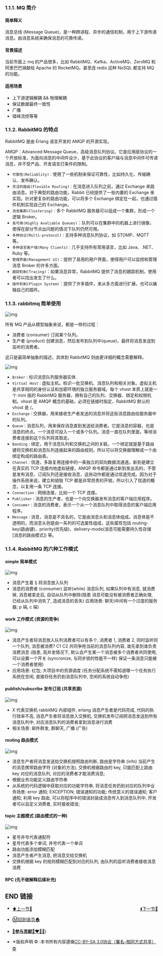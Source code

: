 ### 1.1.1. MQ 简介

#### 简单释义

消息总线 (Message Queue)，是一种跨进程、异步的通信机制，用于上下游传递消息。由消息系统来确保消息的可靠传递。

#### 背景描述

当前市面上 mq 的产品很多，比如 RabbitMQ、Kafka、ActiveMQ、ZeroMQ 和阿里巴巴捐献给 Apache 的 RocketMQ。甚至连 redis 这种 NoSQL 都支持 MQ 的功能。

#### 适用场景

- 上下游逻辑解耦 && 物理解耦
- 保证数据最终一致性
- 广播
- 错峰流控等等

### 1.1.2. RabbitMQ 的特点

RabbitMQ 是由 Erlang 语言开发的 AMQP 的开源实现。

AMQP：Advanced Message Queue，高级消息队列协议。它是应用层协议的一个开放标准，为面向消息的中间件设计，基于此协议的客户端与消息中间件可传递消息，并不受产品、开发语言灯条件的限制。

- `可靠性(Reliablity)：`使用了一些机制来保证可靠性，比如持久化、传输确认、发布确认。
- `灵活的路由(Flexible Routing)：`在消息进入队列之前，通过 Exchange 来路由消息。对于典型的路由功能，Rabbit 已经提供了一些内置的 Exchange 来实现。针对更复杂的路由功能，可以将多个 Exchange 绑定在一起，也通过插件机制实现自己的 Exchange。
- `消息集群(Clustering)：`多个 RabbitMQ 服务器可以组成一个集群，形成一个逻辑 Broker。
- `高可用(Highly Avaliable Queues)`：队列可以在集群中的机器上进行镜像，使得在部分节点出问题的情况下队列仍然可用。
- `多种协议(Multi-protocol)：`支持多种消息队列协议，如 STOMP、MQTT 等。
- `多种语言客户端(Many Clients)：`几乎支持所有常用语言，比如 Java、.NET、Ruby 等。
- `管理界面(Management UI)`：提供了易用的用户界面，使得用户可以监控和管理消息 Broker 的许多方面。
- `跟踪机制(Tracing)`：如果消息异常，RabbitMQ 提供了消息的跟踪机制，使用者可以找出发生了什么。
- `插件机制(Plugin System)`：提供了许多插件，来从多方面进行扩展，也可以编辑自己的插件。

### 1.1.3. rabbitmq 简单使用



![img](https://s2.loli.net/2022/04/10/qgzApQZuo5aEhCS.png)



所有 MQ 产品从模型抽象来说，都是一样的过程：

- 消费者 (consumer) 订阅某个队列。
- 生产者 (product) 创建消息，然后发布到队列中(queue)，最终将消息发送到监听的消费者。

这只是最简单抽象的描述，具体到 RabbitMQ 则由更详细的概念需要解释。



![img](https://s2.loli.net/2022/04/10/PW9gdYco8qifC7S.png)



- `Broker：`标识消息队列服务器实体.
- `Virtual Host：`虚拟主机。标识一批交换机、消息队列和相关对象。虚拟主机是共享相同的身份认证和加密环境的独立服务器域。每个 vhost 本质上就是一个 mini 版的 RabbitMQ 服务器，拥有自己的队列、交换器、绑定和权限机制。vhost 是 AMQP 概念的基础，必须在链接时指定，RabbitMQ 默认的 vhost 是 /。
- `Exchange：`交换器，用来接收生产者发送的消息并将这些消息路由给服务器中的队列。
- `Queue：`消息队列，用来保存消息直到发送给消费者。它是消息的容器，也是消息的终点。一个消息可投入一个或多个队列。消息一直在队列里面，等待消费者连接到这个队列将其取走。
- `Banding：`绑定，用于消息队列和交换机之间的关联。一个绑定就是基于路由键将交换机和消息队列连接起来的路由规则，所以可以将交换器理解成一个由绑定构成的路由表。
- `Channel：`信道，多路复用连接中的一条独立的双向数据流通道。新到是建立在真实的 TCP 连接内地虚拟链接，AMQP 命令都是通过新到发出去的，不管是发布消息、订阅队列还是接收消息，这些动作都是通过信道完成。因为对于操作系统来说，建立和销毁 TCP 都是非常昂贵的开销，所以引入了信道的概念，以复用一条 TCP 连接。
- `Connection：`网络连接，比如一个 TCP 连接。
- `Publisher：`消息的生产者，也是一个向交换器发布消息的客户端应用程序。
- `Consumer：`消息的消费者，表示一个从一个消息队列中取得消息的客户端应用程序。
- `Message：`消息，消息是不具名的，它是由消息头和消息体组成。消息体是不透明的，而消息头则是由一系列的可选属性组成，这些属性包括 routing-key(路由键)、priority(优先级)、delivery-mode(消息可能需要持久性存储 [消息的路由模式]) 等。

### 1.1.4. RabbitMQ 的六种工作模式

#### simple 简单模式



![img](https://s2.loli.net/2022/04/10/qgzApQZuo5aEhCS.png)



- 消息产生着 § 将消息放入队列
- 消息的消费者 (consumer) 监听(while) 消息队列, 如果队列中有消息, 就消费掉, 消息被拿走后, 自动从队列中删除(隐患 消息可能没有被消费者正确处理, 已经从队列中消失了, 造成消息的丢失) 应用场景: 聊天(中间有一个过度的服务器; p 端, c 端)

#### work 工作模式 (资源的竞争)



![img](https://s2.loli.net/2022/04/10/eu38KQJ24bWnGsI.jpg)



- 消息产生者将消息放入队列消费者可以有多个, 消费者 1, 消费者 2, 同时监听同一个队列, 消息被消费? C1 C2 共同争抢当前的消息队列内容, 谁先拿到谁负责消费消息 (隐患, 高并发情况下, 默认会产生某一个消息被多个消费者共同使用, 可以设置一个开关 (syncronize, 与同步锁的性能不一样) 保证一条消息只能被一个消费者使用)
- 应用场景: 红包; 大项目中的资源调度 (任务分配系统不需知道哪一个任务执行系统在空闲, 直接将任务扔到消息队列中, 空闲的系统自动争抢)

#### publish/subscribe 发布订阅 (共享资源)



![img](https://s2.loli.net/2022/04/10/pByLhoERkiSM78l.jpg)



- X 代表交换机 rabbitMQ 内部组件, erlang 消息产生者是代码完成, 代码的执行效率不高, 消息产生者将消息放入交换机, 交换机发布订阅把消息发送到所有消息队列中, 对应消息队列的消费者拿到消息进行消费
- 相关场景: 邮件群发, 群聊天, 广播 (广告)

#### routing 路由模式



![img](https://www.topgoer.com/static/9.3/4.png)



- 消息生产者将消息发送给交换机按照路由判断, 路由是字符串 (info) 当前产生的消息携带路由字符 (对象的方法), 交换机根据路由的 key, 只能匹配上路由 key 对应的消息队列, 对应的消费者才能消费消息;
- 根据业务功能定义路由字符串
- 从系统的代码逻辑中获取对应的功能字符串, 将消息任务扔到对应的队列中业务场景: error 通知; EXCEPTION; 错误通知的功能; 传统意义的错误通知; 客户通知; 利用 key 路由, 可以将程序中的错误封装成消息传入到消息队列中, 开发者可以自定义消费者, 实时接收错误;

#### topic 主题模式 (路由模式的一种)



![img](https://s2.loli.net/2022/04/10/qHPNTDr6FUklQhi.jpg)



- 星号井号代表通配符
- 星号代表多个单词, 井号代表一个单词
- 路由功能添加模糊匹配
- 消息产生者产生消息, 把消息交给交换机
- 交换机根据 key 的规则模糊匹配到对应的队列, 由队列的监听消费者接收消息消费

#### RPC (先不做解释后续补充)









## END 链接
<ul><li><div><a href = '42.md' style='float:left'>⬆️上一节🔗</a><a href = '44.md' style='float: right'>⬇️下一节🔗</a></div></li></ul>

+ [Ⓜ️回到首页🏠](../README.md)

+ [**🫵参与贡献💞❤️‍🔥💖**](https://nsddd.top/archives/contributors))

+ ✴️版权声明 &copy; :本书所有内容遵循[CC-BY-SA 3.0协议（署名-相同方式共享）&copy;](http://zh.wikipedia.org/wiki/Wikipedia:CC-by-sa-3.0协议文本) 

